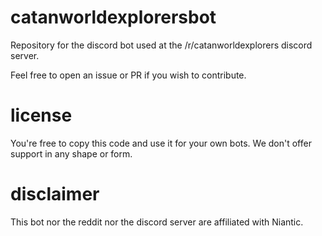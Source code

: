# catanworldexplorersbot
Repository for the discord bot used at the /r/catanworldexplorers discord server.

Feel free to open an issue or PR if you wish to contribute.

# license

You're free to copy this code and use it for your own bots. We don't offer support in any shape or form.

# disclaimer
This bot nor the reddit nor the discord server are affiliated with Niantic.
